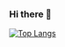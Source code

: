 ### Hi there 👋

[![Top Langs](https://github-readme-stats.vercel.app/api/top-langs/?username=tomasort&count_private=true&show_icons=true&theme=radical)](https://github.com/anuraghazra/github-readme-stats)


<!--
**tomasort/tomasort** is a ✨ _special_ ✨ repository because its `README.md` (this file) appears on your GitHub profile.

Here are some ideas to get you started:

- 🔭 I’m currently working on ...
- 🌱 I’m currently learning ...
- 👯 I’m looking to collaborate on ...
- 🤔 I’m looking for help with ...
- 💬 Ask me about ...
- 📫 How to reach me: ...
- 😄 Pronouns: ...
- ⚡ Fun fact: ...
-->
